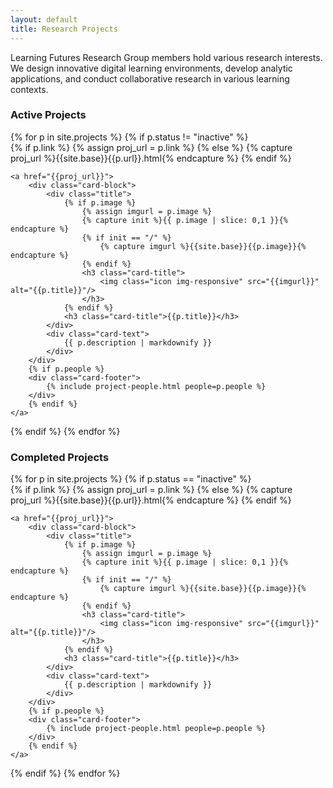 ```yaml
---
layout: default
title: Research Projects
---
```


Learning Futures Research Group members hold various research interests. We design innovative digital learning environments, develop analytic applications, and conduct collaborative research in various learning contexts.

### Active Projects

<div class="card-columns">
{% for p in site.projects %}
{% if p.status != "inactive" %}
<div class="card {%if p.link or p.url%}link{%endif%}">
    {% if p.link %}
        {% assign proj_url = p.link %}
    {% else %}
        {% capture proj_url %}{{site.base}}{{p.url}}.html{% endcapture %}
    {% endif %}

    <a href="{{proj_url}}">
        <div class="card-block">
            <div class="title">
                {% if p.image %}
                    {% assign imgurl = p.image %}
                    {% capture init %}{{ p.image | slice: 0,1 }}{% endcapture %}
                    {% if init == "/" %}
                        {% capture imgurl %}{{site.base}}{{p.image}}{% endcapture %}
                    {% endif %}
                    <h3 class="card-title">
                        <img class="icon img-responsive" src="{{imgurl}}" alt="{{p.title}}"/>
                    </h3>
                {% endif %}                
                <h3 class="card-title">{{p.title}}</h3>
            </div>
            <div class="card-text">
                {{ p.description | markdownify }}
            </div>
        </div>
        {% if p.people %}
        <div class="card-footer">
            {% include project-people.html people=p.people %}
        </div>
        {% endif %}
    </a>
</div>
{% endif %}
{% endfor %}
</div>

### Completed Projects

<div class="card-columns">
{% for p in site.projects %}
{% if p.status == "inactive" %}
<div class="card {%if p.link or p.url%}link{%endif%}">
    {% if p.link %}
        {% assign proj_url = p.link %}
    {% else %}
        {% capture proj_url %}{{site.base}}{{p.url}}.html{% endcapture %}
    {% endif %}

    <a href="{{proj_url}}">
        <div class="card-block">
            <div class="title">
                {% if p.image %}
                    {% assign imgurl = p.image %}
                    {% capture init %}{{ p.image | slice: 0,1 }}{% endcapture %}
                    {% if init == "/" %}
                        {% capture imgurl %}{{site.base}}{{p.image}}{% endcapture %}
                    {% endif %}
                    <h3 class="card-title">
                        <img class="icon img-responsive" src="{{imgurl}}" alt="{{p.title}}"/>
                    </h3>
                {% endif %}                
                <h3 class="card-title">{{p.title}}</h3>
            </div>
            <div class="card-text">
                {{ p.description | markdownify }}
            </div>
        </div>
        {% if p.people %}
        <div class="card-footer">
            {% include project-people.html people=p.people %}
        </div>
        {% endif %}
    </a>
</div>
{% endif %}
{% endfor %}
</div>
